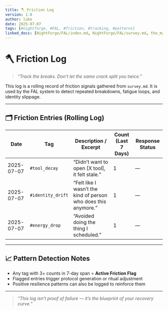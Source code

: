 ```yaml
---
title: 🪓 Friction Log
version: 1.0
author: luke
date: 2025-07-07
tags: [#nightforge, #FAL, #friction, #tracking, #patterns]
linked_docs: [NightForge/FAL/index.md, NightForge/FAL/survey.md, the_map.md]
---
```


# 🪓 Friction Log
> *“Track the breaks. Don’t let the same crack split you twice.”*

This log is a rolling record of friction signals gathered from `survey.md`. It is used by the FAL system to detect repeated breakdowns, fatigue loops, and identity slippage.

---

## 🗂️ Friction Entries (Rolling Log)

| Date       | Tag                 | Description / Excerpt                          | Count (Last 7 Days) | Response Status |
|------------|---------------------|------------------------------------------------|----------------------|------------------|
| 2025-07-07 | `#tool_decay`       | “Didn’t want to open [X tool], it felt stale.” | 1                    | —                |
| 2025-07-07 | `#identity_drift`   | “Felt like I wasn’t the kind of person who does this anymore.” | 1 | — |
| 2025-07-07 | `#energy_drop`      | “Avoided doing the thing I scheduled.”         | 1                    | —                |

---

## 📈 Pattern Detection Notes
- Any tag with 3+ counts in 7-day span = **Active Friction Flag**
- Flagged entries trigger protocol generation or ritual adjustment
- Positive resilience patterns can also be logged to reinforce them

---

> *“This log isn’t proof of failure — it’s the blueprint of your recovery curve.”*